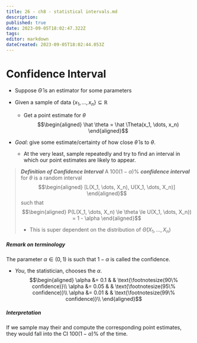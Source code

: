 ```yaml
---
title: 26 - ch8 - statistical intervals.md
description: 
published: true
date: 2023-09-05T18:02:47.322Z
tags: 
editor: markdown
dateCreated: 2023-09-05T18:02:44.053Z
---
```


# Confidence Interval
- Suppose $\hat \Theta$ is an estimator for some parameters
- Given a sample of data $\{x_1, \dots, x_n\} \subseteq \mathbb{R}$
    - Get a point estimate for $\theta$
$$\begin{aligned}
    \hat \theta = \hat \Theta(x_1, \dots, x_n)
\end{aligned}$$

- *Goal*: give some estimate/certainty of how close $\hat \theta$ is to $\theta$.
    - At the very least, sample repeatedly and try to find an interval in which our point estimates are likely to appear.

> ***Definition of Confidence Interval***
> A $100(1- \alpha) \%$ ***confidence interval*** for $\theta$ is a random interval
> $$\begin{aligned}
>     [L(X_1, \dots, X_n), U(X_1, \dots, X_n)]
> \end{aligned}$$
> such that
> $$\begin{aligned}
>     P(L(X_1, \dots, X_n) \le \theta \le U(X_1, \dots, X_n)) = 1 - \alpha
> \end{aligned}$$
> - This is super dependent on the distribution of $\hat \Theta(X_1, \dots, X_n)$

##### Remark on terminology
The parameter $\alpha \in (0, 1)$ is such that $1 - \alpha$ is called the confidence.
- *You*, the statistician, chooses the $\alpha$.
$$\begin{aligned}
    \alpha &= 0.1  & & \text{\footnotesize(90\% confidence)}\\
    \alpha &= 0.05  & & \text{\footnotesize(95\% confidence)}\\
    \alpha &= 0.01  & & \text{\footnotesize(99\% confidence)}\\
\end{aligned}$$

##### Interpretation
If we sample may their and compute the corresponding point estimates, they would fall into the CI $100(1- \alpha) \%$ of the time.




